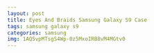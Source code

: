 ```yaml
---
layout: post
title: Eyes And Braids Samsung Galaxy S9 Case
tags: samsung galaxy s9
categories: samsung
img: 1AQ5vpMTsgS4Wp-0z5MxoIRB8vM4MGtv0
---
```

